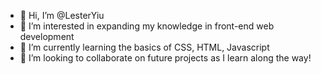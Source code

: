 - 👋 Hi, I’m @LesterYiu
- 👀 I’m interested in expanding my knowledge in front-end web development
- 🌱 I’m currently learning the basics of CSS, HTML, Javascript
- 💞️ I’m looking to collaborate on future projects as I learn along the way!

<!---
LesterYiu/LesterYiu is a ✨ special ✨ repository because its `README.md` (this file) appears on your GitHub profile.
You can click the Preview link to take a look at your changes.
--->
